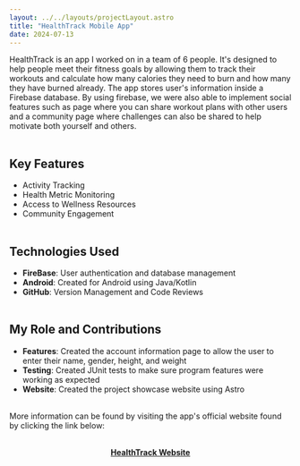 ```yaml
---
layout: ../../layouts/projectLayout.astro
title: "HealthTrack Mobile App"
date: 2024-07-13
---
```


HealthTrack is an app I worked on in a team of 6 people. It's designed to help people meet their fitness goals by allowing them to track their workouts and calculate how many calories they need to burn and how many they have burned already. The app stores user's information inside a Firebase database. By using firebase, we were also able to implement social features such as page where you can share workout plans with other users and a community page where challenges can also be shared to help motivate both yourself and others. 
<br/><br/>

## Key Features
- Activity Tracking
- Health Metric Monitoring
- Access to Wellness Resources
- Community Engagement
<br/><br/>

## Technologies Used
- **FireBase**: User authentication and database management
- **Android**: Created for Android using Java/Kotlin
- **GitHub**: Version Management and Code Reviews
<br/><br/>

## My Role and Contributions
- **Features**: Created the account information page to allow the user to enter their name, gender, height, and weight
- **Testing**: Created JUnit tests to make sure program features were working as expected
- **Website**: Created the project showcase website using Astro
<br/><br/>

More information can be found by visiting the app's official website found by clicking the link below:
<br/><br/>

<p style="text-align: center; font-weight: bold;">
  <u><a href="https://rkozyak.github.io/HealthTrack/">HealthTrack Website</a><u>
</p>